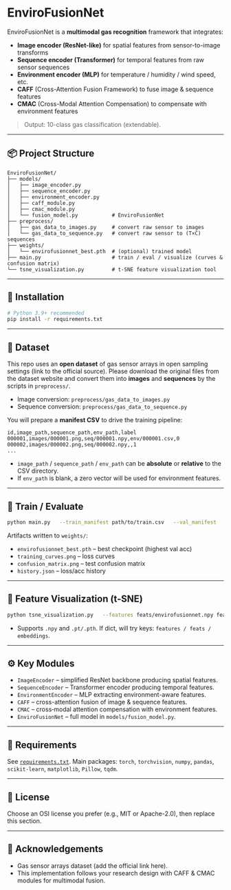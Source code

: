 # EnviroFusionNet

EnviroFusionNet is a **multimodal gas recognition** framework that integrates:
- **Image encoder (ResNet-like)** for spatial features from sensor-to-image transforms
- **Sequence encoder (Transformer)** for temporal features from raw sensor sequences
- **Environment encoder (MLP)** for temperature / humidity / wind speed, etc.
- **CAFF** (Cross-Attention Fusion Framework) to fuse image & sequence features
- **CMAC** (Cross-Modal Attention Compensation) to compensate with environment features

> Output: 10-class gas classification (extendable).

---

## 📦 Project Structure

```
EnviroFusionNet/
├── models/
│   ├── image_encoder.py
│   ├── sequence_encoder.py
│   ├── environment_encoder.py
│   ├── caff_module.py
│   ├── cmac_module.py
│   └── fusion_model.py           # EnviroFusionNet
├── preprocess/
│   ├── gas_data_to_images.py     # convert raw sensor to images
│   └── gas_data_to_sequence.py   # convert raw sensor to (T×C) sequences
├── weights/
│   └── envirofusionnet_best.pth  # (optional) trained model
├── main.py                       # train / eval / visualize (curves & confusion matrix)
└── tsne_visualization.py         # t-SNE feature visualization tool
```

---

## 🔧 Installation

```bash
# Python 3.9+ recommended
pip install -r requirements.txt
```

---

## 🧪 Dataset

This repo uses an **open dataset** of gas sensor arrays in open sampling settings (link to the official source).
Please download the original files from the dataset website and convert them into **images** and **sequences** by the scripts in `preprocess/`.

- Image conversion: `preprocess/gas_data_to_images.py`
- Sequence conversion: `preprocess/gas_data_to_sequence.py`

You will prepare a **manifest CSV** to drive the training pipeline:

```
id,image_path,sequence_path,env_path,label
000001,images/000001.png,seq/000001.npy,env/000001.csv,0
000002,images/000002.png,seq/000002.npy,,1
...
```

- `image_path` / `sequence_path` / `env_path` can be **absolute** or **relative** to the CSV directory.
- If `env_path` is blank, a zero vector will be used for environment features.

---

## 🚀 Train / Evaluate

```bash
python main.py   --train_manifest path/to/train.csv   --val_manifest   path/to/val.csv   --test_manifest  path/to/test.csv   --weights_dir    ./weights   --batch_size 32 --epochs 30 --lr 1e-3 --num_classes 10
```

Artifacts written to `weights/`:
- `envirofusionnet_best.pth` – best checkpoint (highest val acc)
- `training_curves.png` – loss curves
- `confusion_matrix.png` – test confusion matrix
- `history.json` – loss/acc history

---

## 🎨 Feature Visualization (t‑SNE)

```bash
python tsne_visualization.py   --features feats/envirofusionnet.npy feats/resnet.npy   --labels   labels.npy   --names    class_names.txt   --out      figures/tsne_compare.png   --title    "EnviroFusionNet vs. ResNet"   --perplexity 30 --n_iter 1500 --dpi 600
```

- Supports `.npy` and `.pt/.pth`. If dict, will try keys: `features / feats / embeddings`.

---

## ⚙️ Key Modules

- `ImageEncoder` – simplified ResNet backbone producing spatial features.
- `SequenceEncoder` – Transformer encoder producing temporal features.
- `EnvironmentEncoder` – MLP extracting environment-aware features.
- `CAFF` – cross-attention fusion of image & sequence features.
- `CMAC` – cross‑modal attention compensation with environment features.
- `EnviroFusionNet` – full model in `models/fusion_model.py`.

---

## 📑 Requirements

See [`requirements.txt`](requirements.txt). Main packages:
`torch`, `torchvision`, `numpy`, `pandas`, `scikit-learn`, `matplotlib`, `Pillow`, `tqdm`.

---

## 📄 License

Choose an OSI license you prefer (e.g., MIT or Apache-2.0), then replace this section.

---

## 🙌 Acknowledgements

- Gas sensor arrays dataset (add the official link here).
- This implementation follows your research design with CAFF & CMAC modules for multimodal fusion.
